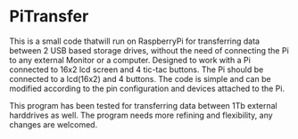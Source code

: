 # PiTransfer
This is a small code thatwill run on RaspberryPi for transferring data between 2 USB based storage drives, without the need of connecting the Pi to any external Monitor or a computer. Designed to work with a Pi connected to 16x2 lcd screen and 4 tic-tac buttons.
The Pi should be connected to a lcd(16x2) and 4 buttons.
The code is simple and can be modified according to the pin configuration and devices attached to the Pi.

This program has been tested for transferring data between 1Tb external harddrives as well.
The program needs more refining and flexibility, any changes are welcomed.
